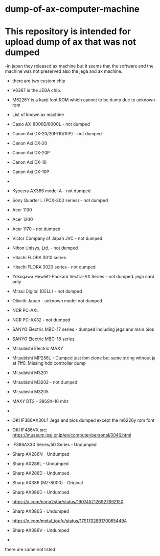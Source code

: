 # dump-of-ax-computer-machine
# This repository is intended for upload dump of ax that was not dumped

-in japan they released ax machine but it seems that the software and the machine was not preserved also the jega and ax machine.
- there are two custom chip
- V6367 is the JEGA chip. 
- M6226Y is a kanji font ROM which cannot to be dump due to unknown rom

- List of known ax machine
- Casio  AX-8000D/8000L - not dumped
- Canon  Axi DX-20/20P/10/10P) - not dumped
- Canon  Axi DX-20
- Canon  Axi DX-20P
- Canon  Axi DX-10
- Canon  Axi DX-10P
- 
- Kyocera  AX386 model A - not dumped

- Sony Quarter L (PCX-300 series) - not dumped
- Acer 1100
- Acer 1200
- Acer 1170 - not dumped

- Victor Company of Japan JVC - not dumped
- Nihon Unisys, Ltd. - not dumped
- Hitachi FLORA 3010 series
- Hitachi FLORA 3020 series - not dumped
- Yokogawa Hewlett-Packard Vectra-AX Series - not dumped. jega card only
- Mitsui Digital (DELL) - not dumped
- Olivetti Japan - unknown model not dumped

- NCR PC-AXL
- NCR PC-AX32 - not dumped


- SANYO Electric MBC-17 series - dumped including jega and main bios
- SANYO Electric MBC-18 series



- Mitsubishi Electric MAXY
- Mitsubishi MP286L - Dumped just ibm clone but same string without ja at 7ff0. Missing hdd controller dump
- Mitsubishi M3201
- Mitsubishi M3202 - not dumped
- Mitsubishi M3205
- MAXY DT2  - 386SX-16 mhz
- 
- OKI IF386AX30L? Jega and bios dumped except the m6226y rom font
- OKI IF486VX src: https://museum.ipsj.or.jp/en/computer/personal/0046.html
-  IF386AX30 Series/50 Series - Undumped

- Sharp AX286N - Undumped
- Sharp AX286L - Undumped
- Sharp AX286D - Undumped
- Sharp AX386 (MZ-8000) - Original
- Sharp AX386D  - Undumped
- https://x.com/noriq2star/status/1907452126927692150
- Sharp AX386S - Undumped
- https://x.com/metal_toufu/status/1791702891700654494
- Sharp AX386V - Undumped
- 
there are some not listed



